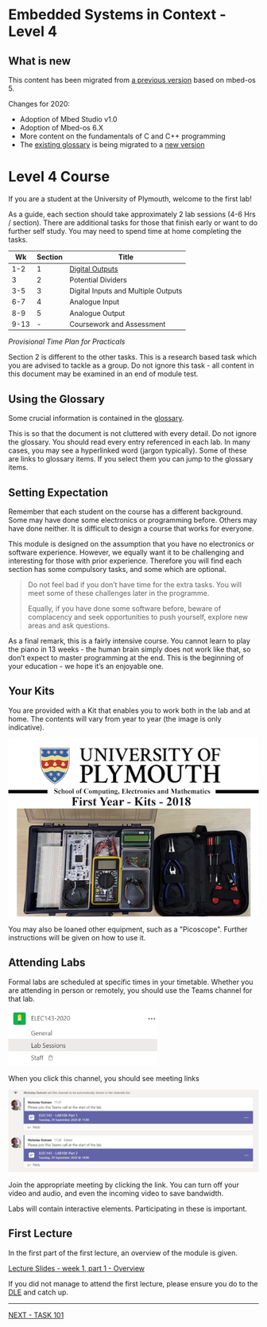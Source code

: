 # Embedded Systems in Context - Level 4

## What is new
This content has been migrated from [a previous version](http://blogs.plymouth.ac.uk/embedded-systems/microcontrollers/mbed-os-2/courses/embedded-systems-in-context-level-4/foreward/) based on mbed-os 5.

Changes for 2020:

* Adoption of Mbed Studio v1.0
* Adoption of Mbed-os 6.X
* More content on the fundamentals of C and C++ programming
* The [existing glossary](http://blogs.plymouth.ac.uk/embedded-systems/glossary-2/) is being migrated to a [new version](/glossary/README.md) 

# Level 4 Course
If you are a student at the University of Plymouth, welcome to the first lab!

As a guide, each section should take approximately 2 lab sessions (4-6 Hrs / section). There are additional tasks for those that finish early or want to do further self study. You may need to spend time at home completing the tasks.

| Wk | Section | Title |
| --- | --- | --- |
| 1-2 | 1 | [Digital Outputs](Digital_Outputs.md) |
| 3   | 2 | Potential Dividers |
| 3-5 | 3 | Digital Inputs and Multiple Outputs |
| 6-7 | 4 | Analogue Input |
| 8-9 | 5 | Analogue Output |
| 9-13 | - | Coursework and Assessment |

_Provisional Time Plan for Practicals_

Section 2 is different to the other tasks. This is a research based task which you are advised to tackle as a group. Do not ignore this task - all content in this document may be examined in an end of module test.

## Using the Glossary
Some crucial information is contained in the [glossary](/glossary/README.md).

This is so that the document is not cluttered with every detail. Do not ignore the glossary. You should read every entry referenced in each lab. In many cases, you may see a hyperlinked word (jargon typically). Some of these are links to glossary items. If you select them you can jump to the glossary items.

## Setting Expectation
Remember that each student on the course has a different background. Some may have done some electronics or programming before. Others may have done neither. It is difficult to design a course that works for everyone. 

This module is designed on the assumption that you have no electronics or software experience. However, we equally want it to be challenging and interesting for those with prior experience. Therefore you will find each section has some compulsory tasks, and some which are optional.

> Do not feel bad if you don’t have time for the extra tasks. You will meet some of these challenges later in the programme.
>
> Equally, if you have done some software before, beware of complacency and seek opportunities to push yourself, explore new areas and ask questions.

As a final remark, this is a fairly intensive course. You cannot learn to play the piano in 13 weeks - the human brain simply does not work like that, so don’t expect to master programming at the end. This is the beginning of your education - we hope it’s an enjoyable one.


## Your Kits
You are provided with a Kit that enables you to work both in the lab and at home. The contents will vary from year to year (the image is only indicative). 

<img src="../img/Stage-1-kits-2018.png" width="600">

You may also be loaned other equipment, such as a "Picoscope". Further instructions will be given on how to use it.


## Attending Labs
Formal labs are scheduled at specific times in your timetable. Whether you are attending in person or remotely, you should use the Teams channel for that lab.

<img src="../img/Teams143-Expand-Lab-Sessions.png" width="300">

When you click this channel, you should see meeting links

<img src="../img/Teams143-Lab-Meeting.png" width="600">

Join the appropriate meeting by clicking the link. You can turn off your video and audio, and even the incoming video to save bandwidth.

Labs will contain interactive elements. Participating in these is important.

## First Lecture
In the first part of the first lecture, an overview of the module is given.

[Lecture Slides - week 1, part 1 - Overview](https://liveplymouthac-my.sharepoint.com/:p:/g/personal/nicholas_outram_plymouth_ac_uk/EQr8Fd8RInhLmK6AyJGuqNUBb0N2JB6HZARS3H-vy1R_4Q?e=EiFhyy)

If you did not manage to attend the first lecture, please ensure you do to the [DLE](https://dle.plymouth.ac.uk) and catch up.

---

[NEXT - TASK 101](TASK101.md)
